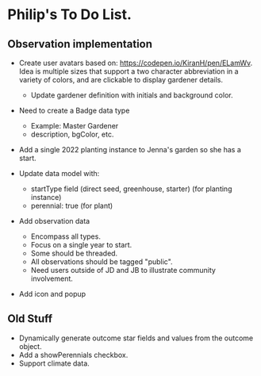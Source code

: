# Philip's To Do List.

## Observation implementation

* Create user avatars based on: https://codepen.io/KiranH/pen/ELamWv.  Idea is multiple sizes that support a two character abbreviation in a variety of colors, and are clickable to display gardener details.
  * Update gardener definition with initials and background color. 

* Need to create a Badge data type
  - Example: Master Gardener
  - description, bgColor, etc.

* Add a single 2022 planting instance to Jenna's garden so she has a start. 

* Update data model with:
  * startType field (direct seed, greenhouse, starter) (for planting instance)
  * perennial: true (for plant)

* Add observation data
  * Encompass all types.
  * Focus on a single year to start.
  * Some should be threaded.
  * All observations should be tagged "public".
  * Need users outside of JD and JB to illustrate community involvement. 

* Add icon and popup 

## Old Stuff

* Dynamically generate outcome star fields and values from the outcome object.
* Add a showPerennials checkbox.
* Support climate data.
